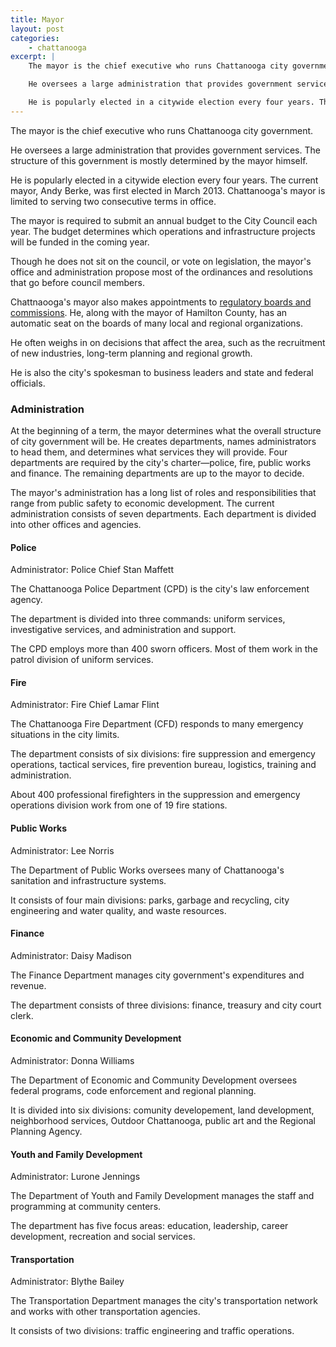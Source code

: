 ```yaml
---
title: Mayor
layout: post
categories:
    - chattanooga
excerpt: | 
    The mayor is the chief executive who runs Chattanooga city government.

    He oversees a large administration that provides government services. The structure of this government is mostly determined by the mayor himself.

    He is popularly elected in a citywide election every four years. The current mayor, Andy Berke, was first elected in March 2013. Chattanooga's mayor is limited to serving two consecutive terms in office.
---
```


The mayor is the chief executive who runs Chattanooga city government.

He oversees a large administration that provides government services. The structure of this government is mostly determined by the mayor himself.

He is popularly elected in a citywide election every four years. The current mayor, Andy Berke, was first elected in March 2013. Chattanooga's mayor is limited to serving two consecutive terms in office.

The mayor is required to submit an annual budget to the City Council each year. The budget determines which operations and infrastructure projects will be funded in the coming year.

Though he does not sit on the council, or vote on legislation, the mayor's office and administration propose most of the ordinances and resolutions that go before council members.

Chattnaooga's mayor also makes appointments to [regulatory boards and commissions](http://www.chattanooga.gov/boards-commissions). He, along with the mayor of Hamilton County, has an automatic seat on the boards of many local and regional organizations.

He often weighs in on decisions that affect the area, such as the recruitment of new industries, long-term planning and regional growth.

He is also the city's spokesman to business leaders and state and federal officials. 

### Administration

At the beginning of a term, the mayor determines what the overall structure of city government will be. He creates departments, names administrators to head them, and determines what services they will provide. Four departments are required by the city's charter—police, fire, public works and finance. The remaining departments are up to the mayor to decide.

The mayor's administration has a long list of roles and responsibilities that range from public safety to economic development. The current administration consists of seven departments. Each department is divided into other offices and agencies.

#### Police

Administrator: Police Chief Stan Maffett

The Chattanooga Police Department (CPD) is the city's law enforcement agency.

The department is divided into three commands: uniform services, investigative services, and administration and support.

The CPD employs more than 400 sworn officers. Most of them work in the patrol division of uniform services.

#### Fire

Administrator: Fire Chief Lamar Flint

The Chattanooga Fire Department (CFD) responds to many emergency situations in the city limits.

The department consists of six divisions: fire suppression and emergency operations, tactical services, fire prevention bureau, logistics, training and administration.

About 400 professional firefighters in the suppression and emergency operations division work from one of 19 fire stations.

#### Public Works

Administrator: Lee Norris

The Department of Public Works oversees many of Chattanooga's sanitation and infrastructure systems.

It consists of four main divisions: parks, garbage and recycling, city engineering and water quality, and waste resources.

#### Finance

Administrator: Daisy Madison

The Finance Department manages city government's expenditures and revenue. 

The department consists of three divisions: finance, treasury and city court clerk.

#### Economic and Community Development

Administrator: Donna Williams

The Department of Economic and Community Development oversees federal programs, code enforcement and regional planning.

It is divided into six divisions: comunity developement, land development, neighborhood services, Outdoor Chattanooga, public art and the Regional Planning Agency. 

#### Youth and Family Development

Administrator: Lurone Jennings

The Department of Youth and Family Development manages the staff and programming at community centers. 

The department has five focus areas: education, leadership, career development, recreation and social services.

#### Transportation

Administrator: Blythe Bailey

The Transportation Department manages the city's transportation network and works with other transportation agencies.

It consists of two divisions: traffic engineering and traffic operations.

